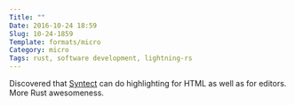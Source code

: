 ```yaml
---
Title: ""
Date: 2016-10-24 18:59
Slug: 10-24-1859
Template: formats/micro
Category: micro
Tags: rust, software development, lightning-rs
---
```


Discovered that [Syntect](https://github.com/trishume/syntect) can do highlighting for HTML as well as for editors. More Rust awesomeness.
